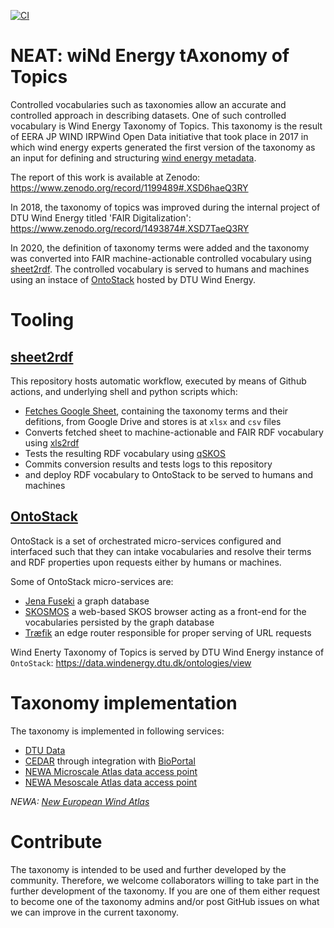 [![CI](https://github.com/wind-energy/taxonomy-topics/workflows/Sheet2RDF/badge.svg)](https://github.com/wind-energy/taxonomy-topics/actions?query=workflow%3ASheet2RDF)

# NEAT: wi**N**d **E**nergy t**A**xonomy of **T**opics

Controlled vocabularies such as taxonomies allow an accurate and controlled approach in describing datasets. One of such controlled vocabulary is Wind Energy Taxonomy of Topics. This taxonomy is the result of EERA JP WIND IRPWind Open Data initiative that took place in 2017 in which wind energy experts generated the first version of the taxonomy as an input for defining and structuring [wind energy metadata](https://zenodo.org/record/4013191).

The report of this work is available at Zenodo: https://www.zenodo.org/record/1199489#.XSD6haeQ3RY

In 2018, the taxonomy of topics was improved during the internal project of DTU Wind Energy titled 'FAIR Digitalization':
https://www.zenodo.org/record/1493874#.XSD7TaeQ3RY

In 2020, the definition of taxonomy terms were added and the taxonomy was converted into FAIR machine-actionable controlled vocabulary using [sheet2rdf](https://github.com/fair-data-collective/sheet2rdf).  The controlled vocabulary is served to humans and machines using an instace of [OntoStack](http://data.windenergy.dtu.dk/ontologies/view/) hosted by DTU Wind Energy.


# Tooling
## [sheet2rdf](https://github.com/fair-data-collective/sheet2rdf)

This repository hosts automatic workflow, executed by means of Github actions, and underlying shell and python scripts which:

- [Fetches Google Sheet](https://docs.google.com/spreadsheets/d/1dvfNjJODfhb7vEW0bNmKCz7ae8dXGqOAxEjSita6cls/edit#gid=1404619820), containing the taxonomy terms and their defitions, from Google Drive and stores is at `xlsx` and `csv` files
- Converts fetched sheet to machine-actionable and FAIR RDF vocabulary using [xls2rdf](https://github.com/sparna-git/xls2rdf)
- Tests the resulting RDF vocabulary using [qSKOS](https://github.com/cmader/qSKOS/)
- Commits conversion results and tests logs to this repository
- and deploy RDF vocabulary to OntoStack to be served to humans and machines

## [OntoStack](http://data.windenergy.dtu.dk/ontologies/view/)

OntoStack is a set of orchestrated micro-services configured and interfaced such that they can intake vocabularies and resolve their terms and RDF properties upon requests either by humans or machines.

Some of OntoStack micro-services are:

- [Jena Fuseki](https://jena.apache.org/documentation/fuseki2/) a graph database
- [SKOSMOS](http://www.skosmos.org/) a web-based SKOS browser acting as a front-end for the vocabularies persisted by the graph database
- [Træfik](https://doc.traefik.io/traefik/) an edge router responsible for proper serving of URL requests

Wind Enerty Taxonomy of Topics is served by DTU Wind Energy instance of `OntoStack`:
https://data.windenergy.dtu.dk/ontologies/view

# Taxonomy implementation
The taxonomy is implemented in following services:
- [DTU Data](https://data.dtu.dk/DTU_Wind_Energy)
- [CEDAR](http://cedar.metadatacenter.org/) through integration with [BioPortal](https://bioportal.bioontology.org/ontologies/WETAXTOPICS/)
- [NEWA Microscale Atlas data access point](https://wps.neweuropeanwindatlas.eu/api/microscale-atlas/v1/docs)
- [NEWA Mesoscale Atlas data access point](https://wps.neweuropeanwindatlas.eu/api/mesoscale-atlas/v1/docs)

*NEWA: [New European Wind Atlas](https://www.neweuropeanwindatlas.eu/)*
# Contribute

The taxonomy is intended to be used and further developed by the community. Therefore, we welcome collaborators willing to take part in the further development of the taxonomy. If you are one of them either request to become one of the taxonomy admins and/or post GitHub issues on what we can improve in the current taxonomy.
